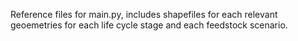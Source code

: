 Reference files for main.py, includes shapefiles for each relevant geoemetries for each life cycle stage and each feedstock scenario.

